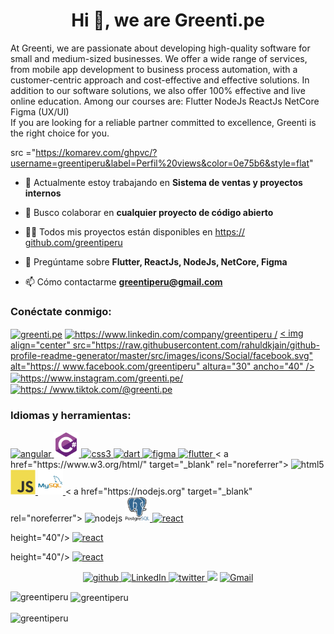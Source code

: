 <h1 align="center">Hi 👋, we are Greenti.pe</h1>
<p>At Greenti, we are passionate about developing high-quality software for small and medium-sized businesses. We offer a wide range of services, from mobile app development to business process automation, with a customer-centric approach and cost-effective and effective solutions.  In addition to our software solutions, we also offer 100% effective and live online education. Among our courses are:  Flutter NodeJs ReactJs NetCore Figma (UX/UI) 
<br/>If you are looking for a reliable partner committed to excellence, Greenti is the right choice for you.</p>
<p align="left"> 
  <img

src ="https://komarev.com/ghpvc/?username=greentiperu&label=Perfil%20views&color=0e75b6&style=flat"

- 🔭 Actualmente estoy trabajando en **Sistema de ventas y proyectos internos**

- 👯 Busco colaborar en **cualquier proyecto de código abierto**

- 👨‍💻 Todos mis proyectos están disponibles en [https:// github.com/greentiperu](https://github.com/greentiperu)

- 💬 Pregúntame sobre **Flutter, ReactJs, NodeJs, NetCore, Figma**

- 📫 Cómo contactarme **greentiperu@gmail.com**

<h3 align="left">Conéctate conmigo:</h3>
<p align="left">
<a href="https://dev.to/greenti.pe" target="blank"><img align ="center" src="https://raw.githubusercontent.com/rahuldkjain/github-profile-readme-generator/master/src/images/icons/Social/devto.svg" alt="greenti.pe" height= "30" ancho="40" /></a>
<a href="https://linkedin.com/in/https://www.linkedin.com/company/greentiperu/" target="blank"><img align="center" src="https:// raw.githubusercontent.com/rahuldkjain/github-profile-readme-generator/master/src/images/icons/Social/linked-in-alt.svg" alt="https://www.linkedin.com/company/greentiperu /" alto="30" ancho="40" /></a>
<a href="https://fb.com/https://www.facebook.com/greentiperu" target="blank">< img align="center" src="https://raw.githubusercontent.com/rahuldkjain/github-profile-readme-generator/master/src/images/icons/Social/facebook.svg" alt="https:// www.facebook.com/greentiperu" altura="30" ancho="40" /></a>
<a href="https://instagram.com/https://www.instagram.com/greenti.pe/" target="blank"><img align="center" src="https://raw. githubusercontent.com/rahuldkjain/github-profile-readme-generator/master/src/images/icons/Social/instagram.svg" alt="https://www.instagram.com/greenti.pe/" height="30 "ancho="40" /></a>
<a href="https://www.youtube.com/c/https://www.tiktok.com/@greenti.pe" target="blanco"> <img align="center" src="https://raw.githubusercontent.com/rahuldkjain/github-profile-readme-generator/master/src/images/icons/Social/youtube.svg" alt="https:/ /www.tiktok.com/@greenti.pe" altura="30" ancho="40" /></a>
</p>

<h3 align="left">Idiomas y herramientas:</h3>
<p align="left"> <a href="https://angular.io" target="_blank" rel="noreferrer"> <img src="https://angular.io/assets/images/logos /angular/angular.svg" alt="angular" ancho="40" altura="40"/> </a> <a href="https://www.w3schools.com/cs/" target="_blank " rel="noreferrer"> <img src="https://raw.githubusercontent.com/devicons/devicon/master/icons/csharp/csharp-original.svg" alt="csharp" width="40" height= "40"/> </a> <a href="https://www.w3schools.com/css/" target="_blank" rel="noreferrer"> <img src="https://raw.githubusercontent .com/devicons/devicon/master/icons/css3/css3-original-wordmark.svg" alt="css3" width="40" height="40"/> </a> <a href="https:// dart.dev" target="_blank" rel="noreferrer"> <img src="https://www.vectorlogo.zone/logos/dartlang/dartlang-icon.svg" alt="dart" width="40" height="40"/> </a> <a href="https://www.figma.com/" target="_blank" rel="noreferrer"> <img src="https://www.vectorlogo .zone/logos/figma/figma-icon.svg" alt="figma" width="40" height="40"/> </a> <a href="https://flutter.dev" target=" _blank" rel="noreferrer"> <img src="https://www.vectorlogo.zone/logos/flutterio/flutterio-icon.svg" alt="flutter" width="40" height="40"/> </a> < a href="https://www.w3.org/html/" target="_blank" rel="noreferrer"> <img src="https://raw.githubusercontent.com/devicons/devicon/master/icons /html5/html5-original-wordmark.svg" alt="html5" width="40" height="40"/> </a> <a href="https://developer.mozilla.org/en-US /docs/Web/JavaScript" target="_blank" rel="noreferrer"> <img src="https://raw.githubusercontent.com/devicons/devicon/master/icons/javascript/javascript-original.svg" alt ="javascript" width="40" height="40"/> </a> <a href="https://www.mysql.com/" target="_blank" rel="noreferrer"> <img src=" https://raw.githubusercontent.com/devicons/devicon/master/icons/mysql/mysql-original-wordmark.svg" alt="mysql" width="40" height="40"/> </a> < a href="https://nodejs.org" target="_blank" rel="noreferrer"> <img src="https://raw.githubusercontent.com/devicons/devicon/master/icons/nodejs/nodejs- original-wordmark.svg" alt="nodejs" width="40" height="40"/> </a> <a href="https://www.postgresql.org" target="_blank"rel="noreferrer"> <img src="https://raw.githubusercontent.com/devicons/devicon/master/icons/postgresql/postgresql-original-wordmark.svg" alt="postgresql" width="40" height ="40"/> </a> <a href="https://reactjs.org/" target="_blank" rel="noreferrer"> <img src="https://raw.githubusercontent.com/ devicons/devicon/master/icons/react/react-original-wordmark.svg" alt="react" width="40" height="40"/> </a> </p>height="40"/> </a> <a href="https://reactjs.org/" target="_blank" rel="noreferrer"> <img src="https://raw.githubusercontent.com /devicons/devicon/master/icons/react/react-original-wordmark.svg" alt="react" width="40" height="40"/> </a> </p>height="40"/> </a> <a href="https://reactjs.org/" target="_blank" rel="noreferrer"> <img src="https://raw.githubusercontent.com /devicons/devicon/master/icons/react/react-original-wordmark.svg" alt="react" width="40" height="40"/> </a> </p>
<p align="center" dir="auto">
<a href="https://github.com/advaith-unnikrishnan">
<img src="https://camo.githubusercontent.com/b2d1ae072c968dbeaf2232f0e1071ae5a7b218b11caec1ae5c69c10ef370a3cc/68747470733a2f2f696d672e736869656c64732e696f2f62616467652f6769746875622d2532333234323932652e7376673f267374796c653d666f722d7468652d6261646765266c6f676f3d676974687562266c6f676f436f6c6f723d7768697465" alt="github" data-canonical-src="https://img.shields.io/badge/github-%2324292e.svg?&amp;style=for-the-badge&amp;logo=github&amp;logoColor=white" style="max-width: 100%;">
</a>
<a href="https://www.linkedin.com/in/advaithu/" rel="nofollow">
<img alt="LinkedIn" src="https://camo.githubusercontent.com/8bb7c1de40aadb0d8eede2add7716932344b30235088d239831fe0e884de8f82/68747470733a2f2f696d672e736869656c64732e696f2f62616467652f6c696e6b6564696e2532302d2532333030373742352e7376673f267374796c653d666f722d7468652d6261646765266c6f676f3d6c696e6b6564696e266c6f676f436f6c6f723d7768697465" data-canonical-src="https://img.shields.io/badge/linkedin%20-%230077B5.svg?&amp;style=for-the-badge&amp;logo=linkedin&amp;logoColor=white" style="max-width: 100%;">
</a>
<a href="https://twitter.com/advaith_u" rel="nofollow">
<img src="https://camo.githubusercontent.com/13039975938e719b60e38191d050a182c1615f0e64a87494792c510ee111917a/68747470733a2f2f696d672e736869656c64732e696f2f62616467652f747769747465722d2532333030616365652e7376673f267374796c653d666f722d7468652d6261646765266c6f676f3d74776974746572266c6f676f436f6c6f723d7768697465" alt="twitter" data-canonical-src="https://img.shields.io/badge/twitter-%2300acee.svg?&amp;style=for-the-badge&amp;logo=twitter&amp;logoColor=white" style="max-width: 100%;">
</a>
<a href="https://blog.advaith.co/" rel="nofollow">
<img src="https://camo.githubusercontent.com/4903b1622b93d6b463a65bfd79c818140334fb599ee94d2c3143a3ba58683138/68747470733a2f2f696d672e736869656c64732e696f2f62616467652f486173686e6f64652d3239363246463f7374796c653d666f722d7468652d6261646765266c6f676f3d686173686e6f6465266c6f676f436f6c6f723d7768697465" data-canonical-src="https://img.shields.io/badge/Hashnode-2962FF?style=for-the-badge&amp;logo=hashnode&amp;logoColor=white" style="max-width: 100%;"></a>
<a href="mailto:advaithunni2000@gmail.com">
<img alt="Gmail" src="https://camo.githubusercontent.com/571384769c09e0c66b45e39b5be70f68f552db3e2b2311bc2064f0d4a9f5983b/68747470733a2f2f696d672e736869656c64732e696f2f62616467652f476d61696c2d4431343833363f7374796c653d666f722d7468652d6261646765266c6f676f3d676d61696c266c6f676f436f6c6f723d7768697465" data-canonical-src="https://img.shields.io/badge/Gmail-D14836?style=for-the-badge&amp;logo=gmail&amp;logoColor=white" style="max-width: 100%;">
</a></p>
<p><img align="left" src="https://github-readme-stats.vercel.app/api/top-langs?username=greentiperu&show_icons=true&locale=en&layout=compact" alt="greentiperu" /> </p>

<p> <img align="center" src="https://github-readme-stats.vercel.app/api?username=greentiperu&show_icons=true&locale=en" alt="greentiperu" /> </p>

<p><img align="center" src="https://github-readme-streak-stats.herokuapp.com/?user=greentiperu&" alt="greentiperu" /></p>

